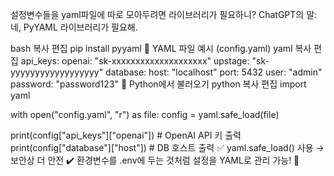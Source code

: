 ﻿설정변수들을 yaml파일에 따로 모아두려면 라이브러리가 필요하니?
ChatGPT의 말:
네, PyYAML 라이브러리가 필요해.

bash
복사
편집
pip install pyyaml
🔹 YAML 파일 예시 (config.yaml)
yaml
복사
편집
api_keys:
  openai: "sk-xxxxxxxxxxxxxxxxxxxx"
  upstage: "sk-yyyyyyyyyyyyyyyyyy"
database:
  host: "localhost"
  port: 5432
  user: "admin"
  password: "password123"
🔹 Python에서 불러오기
python
복사
편집
import yaml

with open("config.yaml", "r") as file:
    config = yaml.safe_load(file)

print(config["api_keys"]["openai"])  # OpenAI API 키 출력
print(config["database"]["host"])    # DB 호스트 출력
✅ yaml.safe_load() 사용 → 보안상 더 안전
✔️ 환경변수를 .env에 두는 것처럼 설정을 YAML로 관리 가능! 🚀







